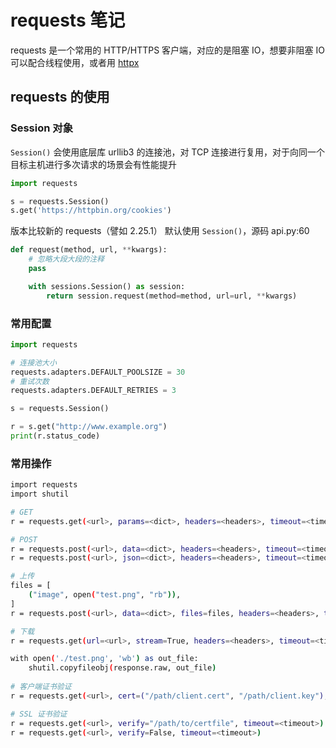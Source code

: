 # requests 笔记

requests 是一个常用的 HTTP/HTTPS 客户端，对应的是阻塞 IO，想要非阻塞 IO 可以配合线程使用，或者用 [httpx](https://github.com/encode/httpx)

## requests 的使用

### Session 对象

`Session()` 会使用底层库 urllib3 的连接池，对 TCP 连接进行复用，对于向同一个目标主机进行多次请求的场景会有性能提升

```python
import requests

s = requests.Session()
s.get('https://httpbin.org/cookies')
```

版本比较新的 requests（譬如 2.25.1） 默认使用 `Session()`，源码 api.py:60

```python
def request(method, url, **kwargs):
    # 忽略大段大段的注释
    pass

    with sessions.Session() as session:
        return session.request(method=method, url=url, **kwargs)
```

### 常用配置

```python
import requests

# 连接池大小
requests.adapters.DEFAULT_POOLSIZE = 30
# 重试次数
requests.adapters.DEFAULT_RETRIES = 3

s = requests.Session()

r = s.get("http://www.example.org")
print(r.status_code)
```

### 常用操作

```BASH
import requests
import shutil

# GET
r = requests.get(<url>, params=<dict>, headers=<headers>, timeout=<timeout>)

# POST
r = requests.post(<url>, data=<dict>, headers=<headers>, timeout=<timeout>)
r = requests.post(<url>, json=<dict>, headers=<headers>, timeout=<timeout>)

# 上传
files = [
    ("image", open("test.png", "rb")),
]
r = requests.post(<url>, data=<dict>, files=files, headers=<headers>, timeout=<timeout>)

# 下载
r = requests.get(url=<url>, stream=True, headers=<headers>, timeout=<timeout>)

with open('./test.png', 'wb') as out_file:
    shutil.copyfileobj(response.raw, out_file)
    
# 客户端证书验证
r = requests.get(<url>, cert=("/path/client.cert", "/path/client.key"), timeout=<timeout>)

# SSL 证书验证
r = requests.get(<url>, verify="/path/to/certfile", timeout=<timeout>)
r = requests.get(<url>, verify=False, timeout=<timeout>)
```
